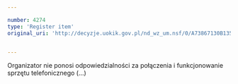 ```yaml
---

number: 4274
type: 'Register item'
original_uri: 'http://decyzje.uokik.gov.pl/nd_wz_um.nsf/0/A73867130B135102C1257B1A0030B6A3?OpenDocument'


---
```


Organizator nie ponosi odpowiedzialności za połączenia i funkcjonowanie sprzętu telefonicznego (...)
